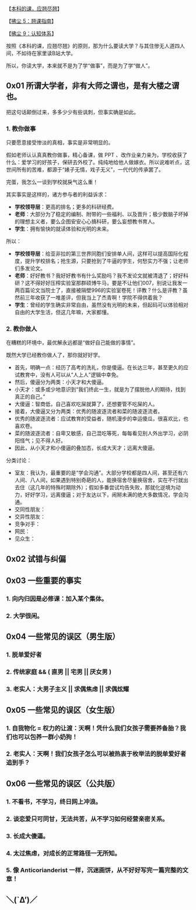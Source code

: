 【[本科的课，应翘尽翘](https://zhuanlan.zhihu.com/p/527685337)】

【[拂尘 5：翘课指南](https://zhuanlan.zhihu.com/p/562682710)】

【[拂尘 9：认知体系](https://zhuanlan.zhihu.com/p/568803678)】

按照《本科的课，应翘尽翘》的原则，那为什么要读大学？与其住惨无人道四人间，不如待在家里读B站大学。

所以，你读大学，本来就不是为了学“做事”，而是为了学“做人”。

## 0x01 所谓大学者，非有大师之谓也，是有大楼之谓也。

把这句话颠倒过来，多多少少有些讽刺，但事实确是如此。

### 1. 教你做事

只要愿意接受惨淡的真相，事实是非常明显的。

假如老师认认真真教你做事，精心备课，做 PPT 、改作业亲力亲为，学校收获了什么：爱学习的好孩子，保研去外校了。纯纯地给他人做嫁衣。所以说难听点，这世间所有的苦难，都源于“婊子无情，戏子无义”，一代代的传承罢了。

完蛋，我怎么一谈到学校就戾气这么重！

其实事实是这样的，诸方参与者的利益诉求：

- **学校领导层**：更高的排名；更多的科研经费。
- **老师**：大部分为了稳定的编制、附带的一些福利、以及晋升；极少数脑子坏掉的理想主义者，要么企图安安心心搞科研，要么妄想教书育人。
- **学生**：拥有愉快的就读体验和光明的未来。

所以：

- **学校领导层**：给亚非拉的第三世界同胞们安排单人间，这样可以提高国际化程度，提升学校排名；抢生源，只要抢到了牛逼的学生，何愁实力不强；让老师们多发论文。
- **老师**：好好教书？我好好教书有什么奖励吗？我不发论文就被清退了；好好科研？这不得好好压榨实验室那群硕博牛马，要是不让他们007，别说让我发一两百篇论文当院士了，直接被隔壁996的实验室卷死！评教？什么是评教？虽然前三年收获了一堆差评，但我当上了杰青啊！学院不得供着我？
- **学生**：曾经的学生确实非常自由，虽然没有光明的未来，但起码可以体验相对自由的大学生活，但这几年嘛，大家都懂。

### 2. 教你做人

在糟糕的环境中，最优解永远都是“做好自己能做的事情”。

既然大学已经教你做人了，那你就好好学。

- 首先，明确一点：经历了高考的洗礼，你是傻逼。在长达三年，甚至更久的应试教育中，没有人可以从“人上人”逻辑中幸免。
- 然后，傻逼分为两类：小天才和大傻逼。
- 小天才：或多或少地意识到“我们终此一生，就是为了摆脱他人的期待，找到真正的自己。”
- 大傻逼：智商低，自己喜欢吃屎就算了，还想要管不吃屎的人。
- 接着，大傻逼又分为两类：优秀的随波逐流者和菜的随波逐流者。
- 优秀的随波逐流者：应试教育的受益者，随机漫步的幸运傻瓜，很喜欢比，也喜欢卷。
- 菜的随波逐流者：自卑又敏感，自己混吃等死，每每看见别人外出学习，必阴阳怪气；见不得人好。
- 因此，从小天才和小傻逼的叠加态，长成大天才；远离大傻逼。

分类讨论：

- 室友：我认为，最重要的是“学会沟通”。大部分学校都是四人间，甚至还有六人间、八人间，如果遇到特别奇葩的人，能换宿舍尽量换宿舍，实在不行就出去住（这几年的特殊时期除外）；假如多番尝试均告失败，那就化逆境为动力，好好学习，远离傻逼；对于友达以下，闹掰未满的绝大多数情况，学会沟通。
- 交同性朋友：
- 交异性朋友：
- 竞争对手：
- 网民：
- 见众生：

## 0x02 试错与纠偏

## 0x03 一些重要的事实

### 1. 向内归因是必修课：加入某个集体。

### 2. 大学很闲。

## 0x04 一些常见的误区（男生版）

### 1. 脱单爱好者

### 2. 传统家庭 && ( 直男 || 宅男 || 厌女男 )

### 3. 老实人：大男子主义 || 求偶焦虑 || 求偶炫耀

## 0x05 一些常见的误区（女生版）

### 1. 自我物化 = 权力的让渡：天啊！凭什么我们女孩子需要养备胎？我们也可以包养一群小奶狗！

### 2. 老实人：天啊！我们女孩子怎么可以被热衷于枚举法的脱单爱好者追到手？

## 0x06 一些常见的误区（公共版）

### 1. 不看书，不学习，终日网上冲浪。

### 2. 谈恋爱只可同甘，无法共苦，从不学习如何经营亲密关系。

### 3. 长成大傻逼。

### 4. 太过焦虑，对成长的正常路径一无所知。

### 5. 像 Anticorianderist 一样，沉迷画饼，从不好好写完一篇完整的文章！

## ＼(`Δ’)／